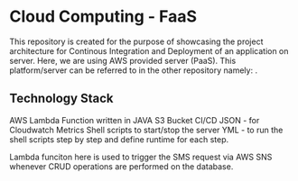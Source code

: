# Cloud Computing - FaaS
This repository is created for the purpose of showcasing the project architecture for Continous Integration and Deployment of an application on server. Here, we are using AWS provided server (PaaS). This platform/server can be referred to in the other repository namely: .

## Technology Stack

AWS Lambda Function written in JAVA
S3 Bucket
CI/CD
JSON - for Cloudwatch Metrics
Shell scripts to start/stop the server
YML - to run the shell scripts step by step and define runtime for each step.

Lambda funciton here is used to trigger the SMS request via AWS SNS whenever CRUD operations are performed on the database.
